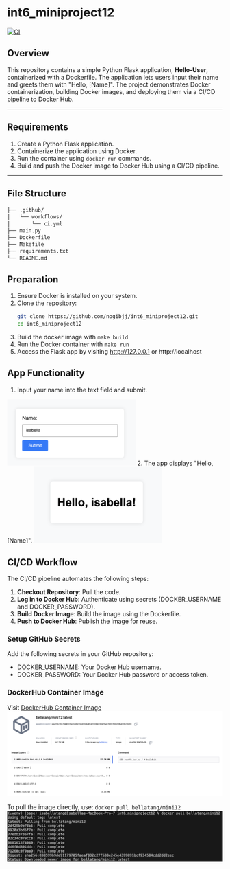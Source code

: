 # int6_miniproject12
[![CI](https://github.com/nogibjj/int6_miniproject12/actions/workflows/ci.yml/badge.svg)](https://github.com/nogibjj/int6_miniproject12/actions/workflows/ci.yml)

## Overview  
This repository contains a simple Python Flask application, **Hello-User**, containerized with a Dockerfile. The application lets users input their name and greets them with "Hello, [Name]". The project demonstrates Docker containerization, building Docker images, and deploying them via a CI/CD pipeline to Docker Hub.

---

## Requirements  
1. Create a Python Flask application.
2. Containerize the application using Docker.
3. Run the container using `docker run` commands.
4. Build and push the Docker image to Docker Hub using a CI/CD pipeline.

---

## File Structure
```
├── .github/  
│   └── workflows/  
│       └── ci.yml  
├── main.py  
├── Dockerfile  
├── Makefile  
├── requirements.txt  
└── README.md     
```      


## Preparation
1. Ensure Docker is installed on your system.
2. Clone the repository:  
   ```bash
   git clone https://github.com/nogibjj/int6_miniproject12.git
   cd int6_miniproject12
   ```
3. Build the docker image with `make build`
4. Run the Docker container with `make run`
5. Access the Flask app by visiting http://127.0.0.1 or http://localhost

## App Functionality
1. Input your name into the text field and submit.  
<img src="./app1.png" alt="submit name" style="width:300px;">
2. The app displays "Hello, [Name]".  
<img src="./app2.png" alt="show name" style="width:300px;">

## CI/CD Workflow
The CI/CD pipeline automates the following steps:

1. **Checkout Repository**: Pull the code.
2. **Log in to Docker Hub**: Authenticate using secrets (DOCKER_USERNAME and DOCKER_PASSWORD).
3. **Build Docker Imag**e: Build the image using the Dockerfile.
4. **Push to Docker Hub**: Publish the image for reuse.

### Setup GitHub Secrets
Add the following secrets in your GitHub repository:
* DOCKER_USERNAME: Your Docker Hub username.
* DOCKER_PASSWORD: Your Docker Hub password or access token.

### DockerHub Container Image
Visit [DockerHub Container Image](https://hub.docker.com/r/bellatang/mini12/tags)  
<img src="./dockerhub.png" alt="show name" style="width:600px;">   

To pull the image directly, use: `docker pull bellatang/mini12`   
<img src="./pull.png" alt="show name" style="width:600px;">   
